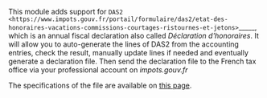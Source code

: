 This module adds support for `DAS2
<https://www.impots.gouv.fr/portail/formulaire/das2/etat-des-honoraires-vacations-commissions-courtages-ristournes-et-jetons>`_____,
which is an annual fiscal declaration also called *Déclaration
d'honoraires*. It will allow you to auto-generate the lines of DAS2 from
the accounting entries, check the result, manually update lines if
needed and eventually generate a declaration file. Then send the
declaration file to the French tax office via your professional account
on *impots.gouv.fr*

The specifications of the file are available on [this
page](https://www.impots.gouv.fr/les-cahiers-des-charges-tdbilateral).
